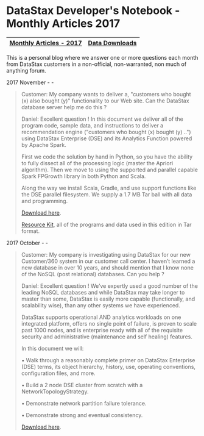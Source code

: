 DataStax Developer's Notebook - Monthly Articles 2017
===================

| **[Monthly Articles - 2017](https://github.com/farrell0/DataStax-Developers-Notebook/blob/master/README.md)**| **[Data Downloads](https://github.com/farrell0/DataStax-Developers-Notebook/blob/master/data_download/README.md)** |
|-------------------------|--------------------------|

This is a personal blog where we answer one or more questions each month from DataStax customers in a non-official, non-warranted, non much of anything forum. 

2017 November - -

>Customer:
>My company wants to deliver a, "customers who bought (x) also bought (y)" functionality to our
>Web site. Can the DataStax database server help me do this ?
>
>Daniel:
>Excellent question ! In this document we deliver all of the program code, sample data, and
>instructions to deliver a recommendation engine ("customers who bought (x) bought (y) ..")
>using DataStax Enterprise (DSE) and its Analytics Function powered by Apache Spark.
>
>First we code the solution by hand in Python, so you have the ability to fully dissect all
>of the processing logic (master the Apriori algorithm). Then we move to using the supported
>and parallel capable Spark FPGrowth library in both Python and Scala.
>
>Along the way we install Scala, Gradle, and use support functions like the DSE parallel
>filesystem. We supply a 1.7 MB Tar ball with all data and programming.
>
>[Download here](https://github.com/farrell0/DataStax-Developers-Notebook/blob/master/DDN_2017_11_Apriori.pdf).
>
>[Resource Kit](https://github.com/farrell0/DataStax-Developers-Notebook/blob/master/DDN_2017_11_Apriori.tar),
>all of the programs and data used in this edition in Tar format.
>

2017 October - -

>Customer:
>My company is investigating using DataStax for our new Customer/360 system in our customer call 
>center. I haven’t learned a new database in over 10 years, and should mention that I know none 
>of the NoSQL (post relational) databases. Can you help ?
>
>Daniel:
>Excellent question ! We’ve expertly used a good number of the leading NoSQL databases and while 
>DataStax may take longer to master than some, DataStax is easily more capable (functionally, and 
>scalability wise), than any other systems we have experienced.
>
>DataStax supports operational AND analytics workloads on one integrated platform, offers no single 
>point of failure, is proven to scale past 1000 nodes, and is enterprise ready with all of the requisite 
>security and administrative (maintenance and self healing) features.
>
>In this document we will:
>
>• Walk through a reasonably complete primer on DataStax Enterprise (DSE) terms, its object hierarchy, history, use, operating conventions, configuration files, and more.
>
>• Build a 2 node DSE cluster from scratch with a NetworkTopologyStrategy. 
>
>• Demonstrate network partition failure tolerance.
>
>• Demonstrate strong and eventual consistency.
>
>[Download here](https://github.com/farrell0/DataStax-Developers-Notebook/blob/master/DDN_2017_10_DsePrimer.pdf).
>

